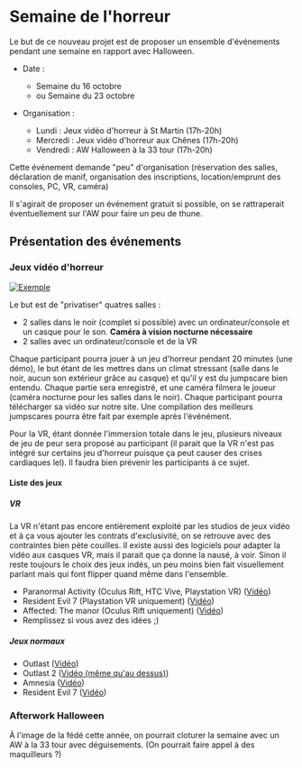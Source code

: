 # Semaine de l'horreur

Le but de ce nouveau projet est de proposer un ensemble d'événements pendant une semaine en rapport avec Halloween.

* Date : 
    * Semaine du 16 octobre
    * ou Semaine du 23 octobre
    
* Organisation :
    * Lundi : Jeux vidéo d'horreur à St Martin (17h-20h)
    * Mercredi : Jeux vidéo d'horreur aux Chênes (17h-20h)
    * Vendredi : AW Halloween à la 33 tour (17h-20h)
    
Cette événement demande "peu" d'organisation (réservation des salles, déclaration de manif, organisation des inscriptions, location/emprunt des consoles, PC, VR, caméra)

Il s'agirait de proposer un événement gratuit si possible, on se rattraperait éventuellement sur l'AW pour faire un peu de thune.

## Présentation des événements

### Jeux vidéo d'horreur

[![Exemple](https://img.youtube.com/vi/fjHEfynpUcM/0.jpg)](https://www.youtube.com/watch?v=fjHEfynpUcM)

Le but est de "privatiser" quatres salles :
* 2 salles dans le noir (complet si possible) avec un ordinateur/console et un casque pour le son. **Caméra à vision nocturne nécessaire** 
* 2 salles avec un ordinateur/console et de la VR

Chaque participant pourra jouer à un jeu d'horreur pendant 20 minutes (une démo), le but étant de les mettres dans un climat stressant (salle dans le noir, aucun son extérieur grâce au casque) et qu'il y est du jumpscare bien entendu.
Chaque partie sera enregistré, et une caméra filmera le joueur (caméra nocturne pour les salles dans le noir). Chaque participant pourra télécharger sa vidéo sur notre site. Une compilation des meilleurs jumpscares pourra être fait par exemple après l'événément.

Pour la VR, étant donnée l'immersion totale dans le jeu, plusieurs niveaux de jeu de peur sera proposé au participant (il parait que la VR n'est pas intégré sur certains jeu d'horreur puisque ça peut causer des crises cardiaques lel). Il faudra bien prévenir les participants à ce sujet.

#### Liste des jeux

##### VR

La VR n'étant pas encore entièrement exploité par les studios de jeux vidéo et à ça vous ajouter les contrats d'exclusivité, on se retrouve avec des contraintes bien pète couilles.
Il existe aussi des logiciels pour adapter la vidéo aux casques VR, mais il parait que ça donne la nausé, à voir.
Sinon il reste toujours le choix des jeux indés, un peu moins bien fait visuellement parlant mais qui font flipper quand même dans l'ensemble. 

* Paranormal Activity (Oculus Rift, HTC Vive, Playstation VR) ([Vidéo](https://www.youtube.com/watch?v=Qsna1ChGt0E))
* Resident Evil 7 (Playstation VR uniquement) ([Vidéo](https://www.youtube.com/watch?v=eoCXWyGN8qs))
* Affected: The manor (Oculus Rift uniquement) ([Vidéo](https://www.youtube.com/watch?v=5qm-o-e2cWE))
* Remplissez si vous avez des idées ;) 

##### Jeux normaux

* Outlast ([Vidéo](https://www.youtube.com/watch?v=wXoCPFsJXZk))
* Outlast 2 ([Vidéo (même qu'au dessus)](https://www.youtube.com/watch?v=fjHEfynpUcM))
* Amnesia ([Vidéo](https://www.youtube.com/watch?v=Grf11tCkoAI))
* Resident Evil 7 ([Vidéo](https://www.youtube.com/watch?v=e2E03U4yvjM))


### Afterwork Halloween

À l'image de la fédé cette année, on pourrait cloturer la semaine avec un AW à la 33 tour avec déguisements. (On pourrait faire appel à des maquilleurs ?)
